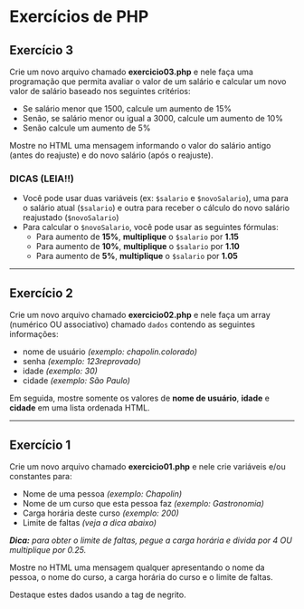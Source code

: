 # Exercícios de PHP


## Exercício 3

Crie um novo arquivo chamado **exercicio03.php** e nele faça uma programação que permita avaliar o valor de um salário e calcular um novo valor de salário baseado nos seguintes critérios:

- Se salário menor que 1500, calcule um aumento de 15% 
- Senão, se salário menor ou igual a 3000, calcule um aumento de 10%
- Senão calcule um aumento de 5%

Mostre no HTML uma mensagem informando o valor do salário antigo (antes do reajuste) e do novo salário (após o reajuste).

### DICAS (LEIA!!)

- Você pode usar duas variáveis (ex: `$salario` e `$novoSalario`), uma para o salário atual (`$salario`) e outra para receber o cálculo do novo salário reajustado (`$novoSalario`)
- Para calcular o `$novoSalario`, você pode usar as seguintes fórmulas:
    - Para aumento de **15%**, **multiplique** o `$salario` por **1.15**
    - Para aumento de **10%**, **multiplique** o `$salario` por **1.10**
    - Para aumento de **5%**, **multiplique** o `$salario` por **1.05**

---

## Exercício 2

Crie um novo arquivo chamado **exercicio02.php** e nele faça um array (numérico OU associativo) chamado `dados` contendo as seguintes informações:

- nome de usuário *(exemplo: chapolin.colorado)*
- senha *(exemplo: 123reprovado)*
- idade *(exemplo: 30)*
- cidade *(exemplo: São Paulo)*

Em seguida, mostre somente os valores de **nome de usuário**, **idade** e **cidade** em uma lista ordenada HTML.

---

## Exercício 1

Crie um novo arquivo chamado **exercicio01.php** e nele crie variáveis e/ou constantes para:

- Nome de uma pessoa *(exemplo: Chapolin)*
- Nome de um curso que esta pessoa faz *(exemplo: Gastronomia)*
- Carga horária deste curso *(exemplo: 200)*
- Limite de faltas *(veja a dica abaixo)*

***Dica:** para obter o limite de faltas, pegue a carga horária e divida por 4 OU multiplique por 0.25.*

Mostre no HTML uma mensagem qualquer apresentando o nome da pessoa, o nome do curso, a carga horária do curso e o limite de faltas.

Destaque estes dados usando a tag de negrito.





